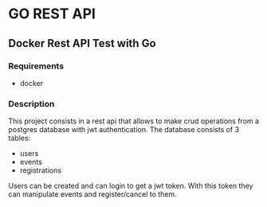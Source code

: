 # GO REST API

## Docker Rest API Test with Go

### Requirements

- docker

### Description

This project consists in a rest api that allows to make crud operations from a postgres database with jwt authentication.
The database consists of 3 tables:

- users
- events
- registrations

Users can be created and can login to get a jwt token.
With this token they can manipulate events and register/cancel to them.
